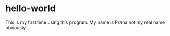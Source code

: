 # hello-world
This is my first time using this program. 
My name is Prana not my real name obviously.
